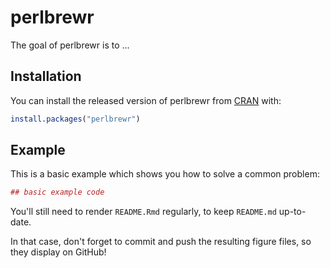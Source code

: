 
<!-- README.md is generated from README.Rmd. Please edit that file -->
perlbrewr
=========

The goal of perlbrewr is to ...

Installation
------------

You can install the released version of perlbrewr from [CRAN](https://CRAN.R-project.org) with:

``` r
install.packages("perlbrewr")
```

Example
-------

This is a basic example which shows you how to solve a common problem:

``` r
## basic example code
```

You'll still need to render `README.Rmd` regularly, to keep `README.md` up-to-date.

In that case, don't forget to commit and push the resulting figure files, so they display on GitHub!

